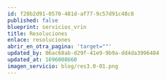 ```yaml
---
id: f20b2d91-0570-481d-af77-9c57d91c48c8
published: false
blueprint: servicios_vrin
title: Resoluciones
enlace: resoluciones
abrir_en_otra_pagina: 'target=""'
updated_by: 06ac68ab-d29f-41e9-9b9a-dd4da3996484
updated_at: 1696008660
imagen_servicio: blog/res3.0-01.png
---
```

